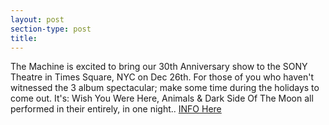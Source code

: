 ```yaml
---
layout: post
section-type: post
title: 
---
```


<p>The Machine is excited to bring our 30th Anniversary show to the SONY Theatre in Times Square, NYC on Dec 26th.&nbsp;For those of you who haven't witnessed the 3 album spectacular; make some time during the holidays to come out. It's: Wish You Were Here, Animals &amp; Dark Side Of The Moon all performed in their entirely, in one night..&nbsp;<a href="https://www.sonyhall.com/shows/2018/the-machine">INFO Here</a></p>
